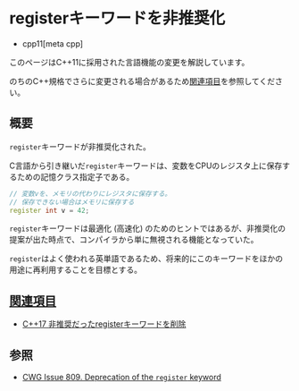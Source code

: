 # registerキーワードを非推奨化
* cpp11[meta cpp]

<!-- start lang caution -->

このページはC++11に採用された言語機能の変更を解説しています。

のちのC++規格でさらに変更される場合があるため[関連項目](#relative_page)を参照してください。

<!-- last lang caution -->

## 概要
`register`キーワードが非推奨化された。

C言語から引き継いだ`register`キーワードは、変数をCPUのレジスタ上に保存するための記憶クラス指定子である。

```cpp
// 変数vを、メモリの代わりにレジスタに保存する。
// 保存できない場合はメモリに保存する
register int v = 42;
```

`register`キーワードは最適化 (高速化) のためのヒントではあるが、非推奨化の提案が出た時点で、コンパイラから単に無視される機能となっていた。

`register`はよく使われる英単語であるため、将来的にこのキーワードをほかの用途に再利用することを目標とする。


## <a id="relative-page" href="#relative-page">関連項目</a>

- [C++17 非推奨だったregisterキーワードを削除](/lang/cpp17/remove_deprecated_use_of_the_register_keyword.md)


## 参照
- [CWG Issue 809. Deprecation of the `register` keyword](http://www.open-std.org/jtc1/sc22/wg21/docs/cwg_defects.html#809)